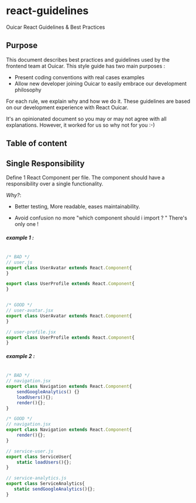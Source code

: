 # react-guidelines
Ouicar React Guidelines &amp; Best Practices
## Purpose
This document describes best practices and guidelines used by the frontend team at Ouicar.
This style guide has two main purposes :
-  Present coding conventions with real cases examples
-	 Allow new developer joining Ouicar to easily embrace our development philosophy  

For each rule, we explain why and how we do it.
These guidelines are based on our development experience with React Ouicar.

It's an opinionated document so you may or may not agree with all explanations. However, it worked for us so why not for you :-)

## Table of content



## Single Responsibility

Define 1 React Component per file. The component should have a responsibility over a single functionality.

*Why?*:

- Better testing, More readable, eases maintainability.

- Avoid confusion no more "which component should i import ? " There's only one !

##### example 1 :
```javascript

/* BAD */
// user.js
export class UserAvatar extends React.Component{
}

export class UserProfile extends React.Component{
}


/* GOOD */
// user-avatar.jsx
export class UserAvatar extends React.Component{
}

// user-profile.jsx
export class UserProfile extends React.Component{
}

 ```


 ##### example 2 :
 ```javascript

/* BAD */
// navigation.jsx
 export class Navigation extends React.Component{
	 sendGoogleAnalytics() {}
	 loadUsers(){};
	 render(){};
 }

 /* GOOD */
 // navigation.jsx
 export class Navigation extends React.Component{
	 render(){};
 }

 // service-user.js
 export class ServiceUser{
	 static loadUsers(){};
 }

 // service-analytics.js
 export class ServiceAnalytics{
	static sendGoogleAnalytics(){};
 }

  ```
